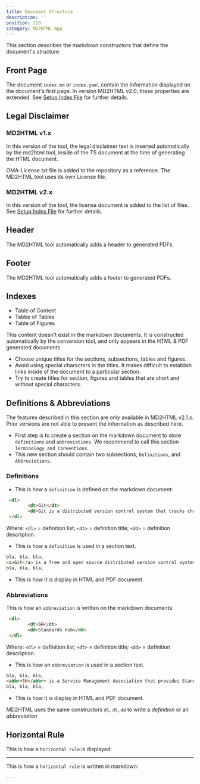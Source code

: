 ```yaml
---
title: Document Structure
description: ''
position: 110
category: MD2HTML App
---
```


This section describes the markdown constructors that define the document's structure.

## Front Page
The document `index.md` or `index.yaml` contain the information displayed on the document's first page. In version MD2HTML v2.0, these properties are extended. See [Setup Index File](/md2html-setup) for further details.

## Legal Disclaimer
### MD2HTML v1.x
In this version of the tool, the legal disclaimer text is inserted automatically by the md2html tool, inside of the TS document at the time of generating the HTML document.

<alert> OMA-License.txt file is added to the repository as a reference. The MD2HTML tool uses its own License file.</alert>

### MD2HTML v2.x
In this version of the tool, the license document is added to the list of files. See [Setup Index File](/md2html-setup) for further details. 

## Header
The MD2HTML tool automatically adds a header to generated PDFs.

## Footer
The MD2HTML tool automatically adds a footer to generated PDFs.

## Indexes

* Table of Content
* Tabbe of Tables
* Table of Figures

This content doesn't exist in the markdown documents.
It is constructed automatically by the conversion tool, and only appears in the HTML & PDF generated documents.

* Choose unique titles for the sections, subsections, tables and figures.
* Avoid using special characters in the titles. It makes difficult to establish links inside of the document to a particular section.
* Try to create titles for section, figures and tables that are short and without special characters.

## Definitions & Abbreviations
The features described in this section are only available in MD2HTML v2.1.x. Prior versions are not able to present the information as described here.


* First step is to create a section on the markdown document to store `definitions` and `abbreviations`. We recommend to call this section `Terminology and Conventions`. 
* This new section should contain two subsections, `Definitions`, and `Abbreviations`.

### Definitions
* This is how a `definition` is defined on the markdown document:

```html
 <dl>
        <dt>Git</dt>
        <dd>Git is a distributed version control system that tracks changes in any set of text files.</dd>
 </dl>
```
Where:
    `<dl>` = definition list;
    `<dt>` = definition title;
    `<dd>` = definition description.

* This is how a `definition` is used in a section text.

```html
bla, bla, bla, 
<a>Git</a> is a free and open source distributed version control system designed to handle everything from small to very large projects with speed and efficiency.
bla, bla, bla,
```

* This is how it is display in HTML and PDF document.



### Abbreviations
This is how an `abbreviation` is written on the markdown documents:

```html
 <dl>
        <dt>SH</dt>
        <dd>Standards Hub</dd>
 </dl>
```
Where:
    `<dl>` = definition list;
    `<dt>` = definition title;
    `<dd>` = definition description.

* This is how an `abbreviation` is used in a section text.

```html
bla, bla, bla, 
<abbr>SH</abbr> is a Service Management Association that provides Standards Organizations with an end-to-end service, from organization formation to publication of the organization outputs.
bla, bla, bla,
```

* This is how it is display in HTML and PDF document.

<alert>MD2HTML uses the same constructors `dl`, `dt`, `dd` to write a <i>definition</i> or an <i>abbreviation</i></alert>

## Horizontal Rule


This is how a `horizontal rule` is displayed:

---
This is how a `horizontal rule` is written in markdown:

```md
---
```